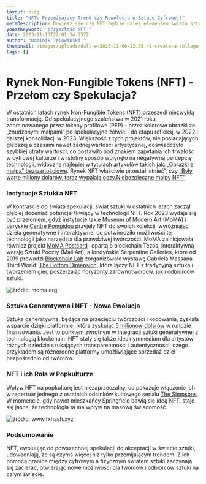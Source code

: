 ```yaml
---
layout: blog
title: "NFT: Przemijający Trend czy Rewolucja w Sztuce Cyfrowej?"
metaDescription: Dowiesz się czy NFT będzie dalej elementem świata sztuki.
yoastKeyword: "przyszłość NFT "
date: 2023-11-13T22:01:34.257Z
author: "Dominik Jalowinski "
thumbnail: /images/uploads/dall-e-2023-11-06-22.58.48-create-a-collage-that-showcases-the-evolution-and-influence-of-nfts-in-art-and-culture.-top-left_-cartoon-like-monkeys-and-turtles-as-profile-picture-.png
tags: []
---
```

# Rynek Non-Fungible Tokens (NFT) - Przełom czy Spekulacja?

W ostatnich latach rynek Non-Fungible Tokens (NFT) przeszedł niezwykłą transformację. Od
spekulacyjnego szaleństwa w 2021 roku, zdominowanego przez tokeny profilowe (PFP) - przez kolorowe obrazki ze „znudzonymi małpami” po spekulacyjne żółwie - do etapu refleksji w 2022 i dalszej konsolidacji w 2023. Większość z tych projektów, nie posiadających głębszej a czasami nawet żadnej wartości artystycznej, doświadczyło szybkiej utraty wartości, co postawiło pod znakiem zapytania ich trwałość w cyfrowej kulturze i w istotny sposób wpłynęło na negatywną percepcję technologii, widoczną najlepiej w tytułach artykułów takich jak: „[Obrazki z małpą” bezwartościowe](https://wyborcza.biz/biznes/7,177150,30217610,rynek-nft-wlasciwie-przestal-istniec-obrazki-z-malpa-sa-bezwartosciowe.html?disableRedirects=true). Rynek NFT właściwie przestał istnieć”, czy [„Były warte miliony dolarów, teraz wypalają oczy.Niebezpieczne małpy NFT”](https://www.komputerswiat.pl/aktualnosci/wydarzenia/byly-warte-miliony-dolarow-teraz-wypalaja-oczy-niebezpieczne-malpy-nft/e19smez)

### Instytucje Sztuki a NFT

W kontraście do świata spekulacji, świat sztuki w ostatnich latach zaczął głębiej doceniać potencjał tkwiący w technologii NFT. Rok 2023 wydaje się być przełomem, gdyż instytucje takie [Museum of Modern Art (MoMA](https://www.artnews.com/art-news/artists/moma-acquires-refik-anadol-unsupervised-digital-art-nfts-1234681622/)) i paryskie [Centre Pompidou](https://www.centrepompidou.fr/en/magazine/article/the-centre-pompidou-in-the-age-of-nfts) przyjęły NFT do swoich kolekcji, wyróżniając dzieła generatywne i interaktywne, co potwierdziło możliwości tej technologii jako narzędzia dla prawdziwej twórczości. MoMA zainicjowała również projekt [MoMA Postcard](https://www.moma.org/calendar/exhibitions/5618)- opartą o blockchain Tezos, interaktywną wersję Sztuki Poczty (Mail Art), a londyńskie Serpentine Galleries, które od 2019 prowadzi [Blockchain Lab](https://www.serpentinegalleries.org/whats-on/blockchain-lab/) zorganizowało wystawę Gabriela Massana Third World: [The Bottom Dimension,](https://www.serpentinegalleries.org/whats-on/gabriel-massans-third-world-the-bottom-dimension-virtual-launch/) która łączy NFT z tradycyjną sztuką i tworzeniem gier, poszerzając horyzonty zarównotwórców, jak i odbiorców sztuki.

![](/images/uploads/moma-postcard.png "żródło: moma.org")

### Sztuka Generatywna i NFT - Nowa Ewolucja

Sztuka generatywna, będąca na przecięciu twórczości i kodowania, zyskała wsparcie dzięki
platformie[ ](https://www.fxhash.xyz)[,](https://www.fxhash.xyz) która zyskując[ 5 milionów dolarów](https://xtz.news/nft/generative-art-platform-fxhash-secures-5m-in-seed-funding-round-led-by-1kx/) w rundzie finansowania. Jest to punktem zwrotnym w integracji sztuki generatywnej z technologią blockchain. NFT stały się także idealnymmedium dla artystów różnych dziedzin szukających transparentności i autentyczności, czego przykładem są różnorodne platformy umożliwiające sprzedaż dzieł bezpośrednio od twórców.

### NFT i ich Rola w Popkulturze

Wpływ NFT na popkulturę jest niezaprzeczalny, co pokazuje włączenie ich w repertuar jednego z ostatnich odcinków kultowego serialu [The Simpsons](https://www.coindesk.com/markets/2023/11/06/the-simpsons-take-a-dig-at-nfts-crypto-in-treehouse-of-horror-episode/). W momencie, gdy nawet mieszkańcy Springfield bawią się ideą NFT, staje się jasne, że technologia ta ma wpływ na masową świadomość.

![](/images/uploads/fx_hash.png "źródło: www.fxhash.xyz")

### Podsumowanie

NFT, ewoluując od powszechnej spekulacji do akceptacji w świecie sztuki, udowadniają, że są czymś więcej niż tylko przemijającym trendem. Z ich pomocą granice między cyfrowym a fizycznym światem sztuki zaczynają się zacierać, otwierając nowe możliwości dla twórców i odbiorców sztuki na całym świecie.